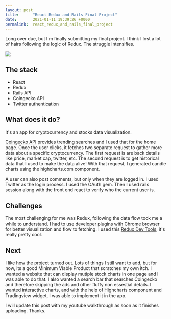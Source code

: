 ```yaml
---
layout: post
title:      "React Redux and Rails Final Project"
date:       2021-01-11 19:39:26 +0000
permalink:  react_redux_and_rails_final_project
---
```



Long over due, but I'm finally submitting my final project. I think I lost a lot of hairs following the logic of Redux. The struggle intensifies. 

![](https://pbs.twimg.com/media/EkexQeZWAAExDv5?format=png&name=900x900)

## The stack
* React
* Redux
* Rails API
* Coingecko API
* Twitter authentication

## What does it do?
It's an app for cryptocurrency and stocks data visualization.

[Coingecko API](https://www.coingecko.com/api/documentations/v3) provides trending searches and I used that for the home page. Once the user clicks, it fetches two separate request to gather more data about a specific cryptocurrency. The first request is are back details like price, market cap, twitter, etc. The second request is to get historical data that I used to make the data alive! With that request, I generated candle charts using the highcharts.com component. 

A user can also post comments, but only when they are logged in. I used Twitter as the login process. I used the OAuth gem. Then I used rails session along with the front end react to verify who the current user is. 

## Challenges

The most challenging for me was Redux, following the data flow took me a while to understand. I had to use developer plugins with Chrome browser for better visualization and flow to fetching. I used this [Redux Dev Tools](https://github.com/zalmoxisus/redux-devtools-extension), it's really pretty cool. 


## Next

I like how the project turned out. Lots of things I still want to add, but for now, its a good Minimum Viable Product that scratches my own itch. I wanted a website that can display mutiple stock charts in one page and I was able to do that. I also wanted a search bar that searches Coingecko and therefore skipping the ads and other fluffy non essestial details. I wanted interactive charts, and with the help of Highcharts component and Tradingview widget, I was able to implement it in the app.

I will update this post with my youtube walkthrough as soon as it finishes uploading. Thanks.
